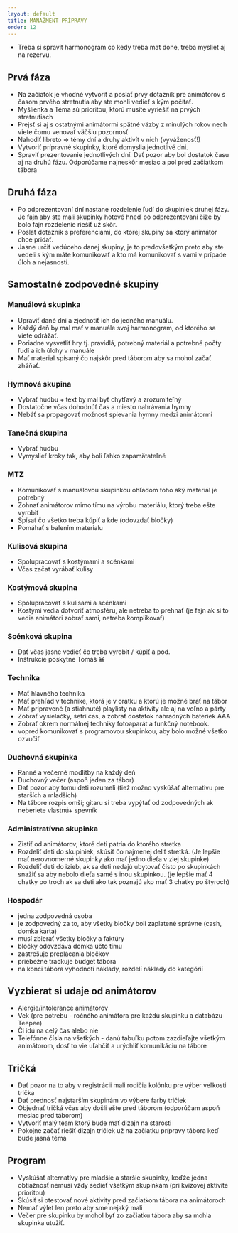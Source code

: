 ```yaml
---
layout: default
title: MANAŽMENT PRÍPRAVY
order: 12
---
```


- Treba si spravit harmonogram co kedy treba mat done, treba mysliet aj na rezervu.

## Prvá fáza

- Na začiatok je vhodné vytvoriť a poslať prvý dotazník pre animátorov s časom prvého stretnutia aby ste mohli vedieť s kým počítať.
- Myšlienka a Téma sú prioritou, ktorú musíte vyriešiť na prvých stretnutiach
- Prejsť si aj s ostatnými animátormi spätné väzby z minulých rokov nech viete čomu venovať väčšiu pozornosť
- Nahodiť libreto => témy dní a druhy aktivít v nich (vyváženosť!)
- Vytvoriť prípravné skupinky, ktoré domyslia jednotlivé dni.
- Spraviť prezentovanie jednotlivých dní. Dať pozor aby bol dostatok času aj na druhú fázu. Odporúčame najneskôr mesiac a pol pred začiatkom tábora

## Druhá fáza

- Po odprezentovaní dní nastane rozdelenie ľudí do skupiniek druhej fázy. Je fajn aby ste mali skupinky hotové hneď po odprezentovaní čiže by bolo fajn rozdelenie riešiť už skôr.
- Poslať dotazník s preferenciami, do ktorej skupiny sa ktorý animátor chce pridať.
- Jasne určiť vedúceho danej skupiny, je to predovšetkým preto aby ste vedeli s kým máte komunikovať a kto má komunikovať s vami v prípade úloh a nejasností.

## Samostatné zodpovedné skupiny

### Manuálová skupinka

- Upraviť dané dni a zjednotiť ich do jedného manuálu.
- Každý deň by mal mať v manuále svoj harmonogram, od ktorého sa viete odrážať.
- Poriadne vysvetliť hry tj. pravidlá, potrebný materiál a potrebné počty ľudí a ich úlohy v manuále
- Mať material spísaný čo najskôr pred táborom aby sa mohol začať zháňať.

### Hymnová skupina

- Vybrať hudbu +  text by mal byť chytľavý a zrozumiteľný
- Dostatočne včas dohodnúť čas a miesto nahrávania hymny
- Nebáť sa propagovať možnosť spievania hymny medzi animátormi

### Tanečná skupina

- Vybrať hudbu
- Vymyslieť kroky tak, aby boli ľahko zapamätateľné

### MTZ

- Komunikovať s manuálovou skupinkou ohľadom toho aký materiál je potrebný
- Zohnať animátorov mimo tímu na výrobu materiálu, ktorý treba ešte vyrobiť
- Spísať čo všetko treba kúpiť a kde (odovzdať bločky)
- Pomáhať s balením materialu

### Kulisová skupina

- Spolupracovať s kostýmami a scénkami
- Včas začat vyrábať kulisy

### Kostýmová skupina

- Spolupracovať s kulisami a scénkami
- Kostými vedia dotvoriť atmosféru, ale netreba to prehnať (je fajn ak si to vedia animátori zobrať sami, netreba komplikovať)

### Scénková skupina

- Dať včas jasne vedieť čo treba vyrobiť / kúpiť a pod.
- Inštrukcie poskytne Tomáš 😀

### Technika

- Mať hlavného technika
- Mať prehľad v technike, ktorá je v oratku a ktorú je možné brať na tábor
- Mať pripravené (a stiahnuté) playlisty na aktivity ale aj na voľno a  párty
- Zobrať vysielačky, šetrí čas, a zobrať dostatok náhradných bateriek AAA
- Zobrať okrem normálnej techniky fotoaparát a funkčný notebook.
- vopred komunikovať s programovou skupinkou, aby bolo možné všetko ozvučiť

### Duchovná skupinka

- Ranné a večerné modlitby na každý deň
- Duchovný večer (aspoň jeden za tábor)
- Dať pozor aby tomu deti rozumeli (tiež možno vyskúšať alternativu pre starších a mladších)
- Na tábore rozpis omší; gitaru si treba vypýtať od zodpovedných ak neberiete vlastnú+ spevník

### Administratívna skupinka

- Zistiť od animátorov, ktoré deti patria do ktorého stretka
- Rozdeliť deti do skupiniek, skúsiť čo najmenej deliť stretká. (Je lepšie mať nerovnomerné skupinky ako mať jedno dieťa v zlej skupinke)
- Rozdeliť deti do izieb, ak sa deti nedajú ubytovať čisto po skupinkách snažiť sa aby nebolo dieťa samé s inou skupinkou. (je lepšie mať 4 chatky po troch ak sa deti ako tak poznajú ako mať 3 chatky po štyroch)

### Hospodár

- jedna zodpovedná osoba
- je zodpovedný za to, aby všetky bločky boli zaplatené správne (cash, domka karta)
- musí zbierať všetky bločky a faktúry
- bločky odovzdáva domka účto tímu
- zastrešuje preplácania bločkov
- priebežne trackuje budget tábora
- na konci tábora vyhodnotí náklady, rozdelí náklady do kategórií

## Vyzbierat si udaje od animátorov

- Alergie/intolerance animátorov
- Vek (pre potrebu - ročného animátora pre každú skupinku a databázu Teepee)
- Či idú na celý čas alebo nie
- Telefónne čísla na všetkých - danú tabuľku potom zazdieľajte všetkým animátorom, dosť to vie uľahčiť a urýchliť komunikáciu na tábore

## Tričká

- Dať pozor na to aby v registrácii mali rodičia kolónku pre výber veľkosti trička
- Dať prednosť najstarším skupinám vo výbere farby tričiek
- Objednať tričká včas aby došli ešte pred táborom (odporúčam aspoň mesiac pred táborom)
- Vytvoriť malý team ktorý bude mať dizajn na starosti
- Pokojne začať riešiť dizajn tričiek už na začiatku prípravy tábora keď bude jasná téma

## Program

- Vyskúšať alternatívy pre mladšie a staršie skupinky, keďže jedna obtiažnosť nemusí vždy sedieť všetkým skupinkám (pri kvízovej aktivite prioritou)
- Skúsiť si otestovať nové aktivity pred začiatkom tábora na animátoroch
- Nemať výlet len preto aby sme nejaký mali
- Večer pre skupinku by mohol byť zo začiatku tábora aby sa mohla skupinka utužiť.
<!--stackedit_data:
eyJoaXN0b3J5IjpbMjE5MjA2NTAzXX0=
-->